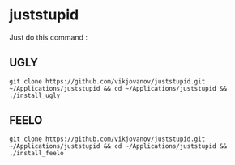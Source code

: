# juststupid


Just do this command :

## UGLY

``` git clone https://github.com/vikjovanov/juststupid.git ~/Applications/juststupid && cd ~/Applications/juststupid && ./install_ugly ```


## FEELO

``` git clone https://github.com/vikjovanov/juststupid.git ~/Applications/juststupid && cd ~/Applications/juststupid && ./install_feelo ```
